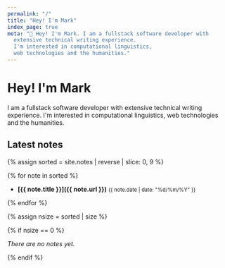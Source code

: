 ```yaml
---
permalink: "/"
title: "Hey! I'm Mark"
index_page: true
meta: "👋 Hey! I'm Mark. I am a fullstack software developer with
  extensive technical writing experience.
  I'm interested in computational linguistics,
  web technologies and the humanities."
---
```


# Hey! I'm Mark

I am a fullstack software developer with
extensive technical writing experience.
I'm interested in computational linguistics,
web technologies and the humanities.

## Latest notes

{% assign sorted = site.notes | reverse | slice: 0, 9 %}

{% for note in sorted %}

- **[{{ note.title }}]({{ note.url }})** <small>{{ note.date | date: "%d/%m/%Y" }}</small>

{% endfor %}

{% assign nsize = sorted | size %}

{% if nsize == 0 %}

*There are no notes yet.*

{% endif %}
